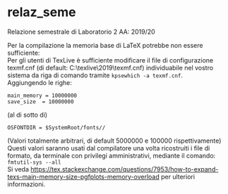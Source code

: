 # relaz_seme
Relazione semestrale di Laboratorio 2 AA: 2019/20

Per la compilazione la memoria base di LaTeX potrebbe non essere sufficiente:\
Per gli utenti di TexLive è sufficiente modificare il file di configurazione texmf.cnf (di default: C:\texlive\2019\texmf.cnf)
individuabile nel vostro sistema da riga di comando tramite `kpsewhich -a texmf.cnf`.\
Aggiungendo le righe:
```
main_memory = 10000000
save_size  = 10000000
```
(al di sotto di)
```
OSFONTDIR = $SystemRoot/fonts//
```
(Valori totalmente arbitrari, di default 5000000 e 100000 rispettivamente)\
Questi valori saranno usati dal compilatore una volta ricostruiti i file di formato,
da terminale con privilegi amministrativi, mediante il comando: `fmtutil-sys --all`\
Si veda https://tex.stackexchange.com/questions/7953/how-to-expand-texs-main-memory-size-pgfplots-memory-overload
per ulteriori informazioni.
